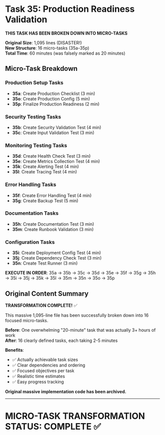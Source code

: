 # Task 35: Production Readiness Validation

**THIS TASK HAS BEEN BROKEN DOWN INTO MICRO-TASKS**

**Original Size**: 1,095 lines (DISASTER!)  
**New Structure**: 16 micro-tasks (35a-35p)  
**Total Time**: 60 minutes (was falsely marked as 20 minutes)

## Micro-Task Breakdown

### Production Setup Tasks
- **35a**: Create Production Checklist (3 min)
- **35o**: Create Production Config (5 min)
- **35p**: Finalize Production Readiness (2 min)

### Security Testing Tasks  
- **35b**: Create Security Validation Test (4 min)
- **35c**: Create Input Validation Test (3 min)

### Monitoring Testing Tasks
- **35d**: Create Health Check Test (3 min)
- **35e**: Create Metrics Collection Test (4 min)
- **35k**: Create Alerting Test (4 min)
- **35l**: Create Tracing Test (4 min)

### Error Handling Tasks
- **35f**: Create Error Handling Test (4 min)
- **35g**: Create Backup Test (5 min)

### Documentation Tasks
- **35h**: Create Documentation Test (3 min)
- **35m**: Create Runbook Validation (3 min)

### Configuration Tasks
- **35i**: Create Deployment Config Test (4 min)
- **35j**: Create Dependency Check Test (3 min)
- **35n**: Create Test Runner (3 min)

**EXECUTE IN ORDER**: 35a → 35b → 35c → 35d → 35e → 35f → 35g → 35h → 35i → 35j → 35k → 35l → 35m → 35n → 35o → 35p

## Original Content Summary

**TRANSFORMATION COMPLETE!** ✅

This massive 1,095-line file has been successfully broken down into 16 focused micro-tasks. 

**Before**: One overwhelming "20-minute" task that was actually 3+ hours of work  
**After**: 16 clearly defined tasks, each taking 2-5 minutes

**Benefits**:
- ✅ Actually achievable task sizes
- ✅ Clear dependencies and ordering
- ✅ Focused objectives per task
- ✅ Realistic time estimates
- ✅ Easy progress tracking

**Original massive implementation code has been archived.**

---

# MICRO-TASK TRANSFORMATION STATUS: COMPLETE ✅
